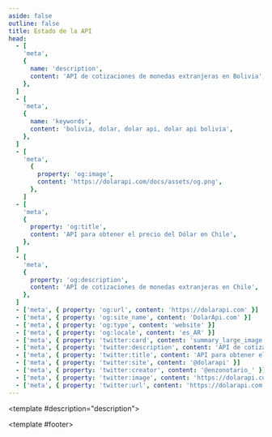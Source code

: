 ```yaml
---
aside: false
outline: false
title: Estado de la API
head:
  - [
    'meta',
    {
      name: 'description',
      content: 'API de cotizaciones de monedas extranjeras en Bolivia',
    },
  ]
  - [
    'meta',
    {
      name: 'keywords',
      content: 'bolivia, dolar, dolar api, dolar api bolivia',
    },
  ]
  - [
    'meta',
      {
        property: 'og:image',
        content: 'https://dolarapi.com/docs/assets/og.png',
      },
    ]
  - [
    'meta',
    {
      property: 'og:title',
      content: 'API para obtener el precio del Dólar en Chile',
    },
  ]
  - [
    'meta',
    {
      property: 'og:description',
      content: 'API de cotizaciones de monedas extranjeras en Chile',
    },
  ]
  - ['meta', { property: 'og:url', content: 'https://dolarapi.com' }]
  - ['meta', { property: 'og:site_name', content: 'DolarApi.com' }]
  - ['meta', { property: 'og:type', content: 'website' }]
  - ['meta', { property: 'og:locale', content: 'es_AR' }]
  - ['meta', { property: 'twitter:card', content: 'summary_large_image' }]
  - ['meta', { property: 'twitter:description', content: 'API de cotizaciones de monedas extranjeras en Chile' }]
  - ['meta', { property: 'twitter:title', content: 'API para obtener el precio del Dólar en Chile' }]
  - ['meta', { property: 'twitter:site', content: '@dolarapi' }]
  - ['meta', { property: 'twitter:creator', content: '@enzonotario_' }]
  - ['meta', { property: 'twitter:image', content: 'https://dolarapi.com/docs/assets/og.png' }]
  - ['meta', { property: 'twitter:url', content: 'https://dolarapi.com' }]
---
```


<script setup>
import { setRegionForSidebar } from '../../.vitepress/sidebar/sidebar.utils.js'

setRegionForSidebar('bo')
</script>

<OAOperation operationId="get-estado" :hide-branding="false">

<template #description="description">



</template>

<template #footer>

<!--@include: ./parts/get-estado-footer.md -->

</template>

</OAOperation>
